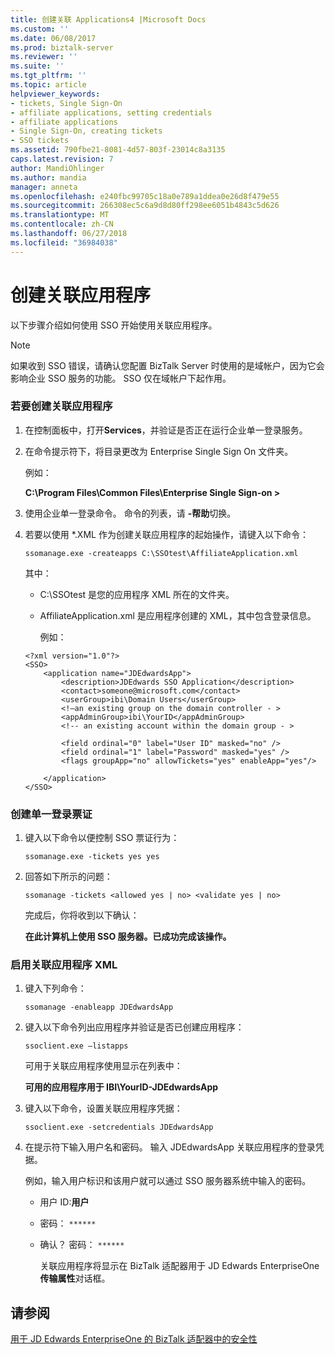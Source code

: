 ```yaml
---
title: 创建关联 Applications4 |Microsoft Docs
ms.custom: ''
ms.date: 06/08/2017
ms.prod: biztalk-server
ms.reviewer: ''
ms.suite: ''
ms.tgt_pltfrm: ''
ms.topic: article
helpviewer_keywords:
- tickets, Single Sign-On
- affiliate applications, setting credentials
- affiliate applications
- Single Sign-On, creating tickets
- SSO tickets
ms.assetid: 790fbe21-8081-4d57-803f-23014c8a3135
caps.latest.revision: 7
author: MandiOhlinger
ms.author: mandia
manager: anneta
ms.openlocfilehash: e240fbc99705c18a0e789a1ddea0e26d8f479e55
ms.sourcegitcommit: 266308ec5c6a9d8d80ff298ee6051b4843c5d626
ms.translationtype: MT
ms.contentlocale: zh-CN
ms.lasthandoff: 06/27/2018
ms.locfileid: "36984038"
---
```

# <a name="creating-affiliate-applications"></a>创建关联应用程序
以下步骤介绍如何使用 SSO 开始使用关联应用程序。  
  
> [!NOTE]
>  如果收到 SSO 错误，请确认您配置 BizTalk Server 时使用的是域帐户，因为它会影响企业 SSO 服务的功能。 SSO 仅在域帐户下起作用。  
  
### <a name="to-create-an-affiliate-application"></a>若要创建关联应用程序  
  
1. 在控制面板中，打开**Services**，并验证是否正在运行企业单一登录服务。  
  
2. 在命令提示符下，将目录更改为 Enterprise Single Sign On 文件夹。  
  
    例如：  
  
    **C:\Program Files\Common Files\Enterprise Single Sign-on >**  
  
3. 使用企业单一登录命令。 命令的列表，请 **-帮助**切换。  
  
4. 若要以使用 *.XML 作为创建关联应用程序的起始操作，请键入以下命令：  
  
    `ssomanage.exe -createapps C:\SSOtest\AffiliateApplication.xml`  
  
    其中：  
  
   - C:\SSOtest 是您的应用程序 XML 所在的文件夹。  
  
   - AffiliateApplication.xml 是应用程序创建的 XML，其中包含登录信息。  
  
     例如：  
  
   ```  
   <?xml version="1.0"?>  
   <SSO>  
       <application name="JDEdwardsApp">  
           <description>JDEdwards SSO Application</description>  
           <contact>someone@microsoft.com</contact>  
           <userGroup>ibi\Domain Users</userGroup>  
           <!—an existing group on the domain controller - >   
           <appAdminGroup>ibi\YourID</appAdminGroup>  
           <!-- an existing account within the domain group - >   
  
           <field ordinal="0" label="User ID" masked="no" />  
           <field ordinal="1" label="Password" masked="yes" />  
           <flags groupApp="no" allowTickets="yes" enableApp="yes"/>  
  
       </application>  
   </SSO>  
   ```  
  
### <a name="to-create-single-sign-on-tickets"></a>创建单一登录票证  
  
1.  键入以下命令以便控制 SSO 票证行为：  
  
     `ssomanage.exe -tickets yes yes`  
  
2.  回答如下所示的问题：  
  
     `ssomanage -tickets <allowed yes | no> <validate yes | no>`  
  
     完成后，你将收到以下确认：  
  
     **在此计算机上使用 SSO 服务器。已成功完成该操作。**  
  
### <a name="to-enable-affiliate-application-xml"></a>启用关联应用程序 XML  
  
1. 键入下列命令：  
  
    `ssomanage -enableapp JDEdwardsApp`  
  
2. 键入以下命令列出应用程序并验证是否已创建应用程序：  
  
    `ssoclient.exe –listapps`  
  
    可用于关联应用程序使用显示在列表中：  
  
    **可用的应用程序用于 IBI\YourID-JDEdwardsApp**  
  
3. 键入以下命令，设置关联应用程序凭据：  
  
    `ssoclient.exe -setcredentials JDEdwardsApp`  
  
4. 在提示符下输入用户名和密码。 输入 JDEdwardsApp 关联应用程序的登录凭据。  
  
    例如，输入用户标识和该用户就可以通过 SSO 服务器系统中输入的密码。  
  
   - 用户 ID:**用户**  
  
   - 密码： `******`  
  
   - 确认？ 密码： `******`  
  
     关联应用程序将显示在 BizTalk 适配器用于 JD Edwards EnterpriseOne**传输属性**对话框。  
  
## <a name="see-also"></a>请参阅  
 [用于 JD Edwards EnterpriseOne 的 BizTalk 适配器中的安全性](../core/security-in-biztalk-adapter-for-jd-edwards-enterpriseone.md)